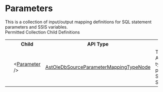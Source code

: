 # Parameters

<div class="LanguageSummary"><div class ="SummaryItem">This is a collection of input/output mapping definitions for SQL statement parameters and SSIS variables.</div></div><div class="SchemaBindingGroup"><div class="SchemaBindingGroupHeader">Permitted Collection Child Definitions</div><table id="SchemaBindingList" class="SchemaBindingList"><tbody><tr><th class="SchemaBindingIconColumnHeader">&nbsp;</th><th class="SchemaBindingNameColumnHeader">Child</th><th class="SchemaBindingTypeColumnHeader">API Type</th><th class="SchemaBindingSummaryColumnHeader">Description</th></tr><tr class="cd0"><td class="SchemaBindingIcon"><div class="NotRequired" /></td><td class="SchemaBindingName"><span class="punc">&lt;</span><a href=Varigence.Languages.Biml.Transformation.AstOleDbSourceParameterMappingTypeNode.html">Parameter</a><span class="punc"> /&gt;</span></td><td class="SchemaBindingType"><a href="../api-reference/Varigence.Languages.Biml.Transformation.AstOleDbSourceParameterMappingTypeNode.html">AstOleDbSourceParameterMappingTypeNode</a></td><td class="SchemaBindingSummary">The AstOleDbSourceParameterMappingTypeNode type provides the capability to map a named parameter onto a SQL Server Integration Services package variable value in an OLE DB Source dataflow component.</td></tr></tbody></table></div>